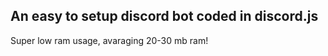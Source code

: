 An easy to setup discord bot coded in discord.js
--

Super low ram usage, avaraging 20-30 mb ram!


